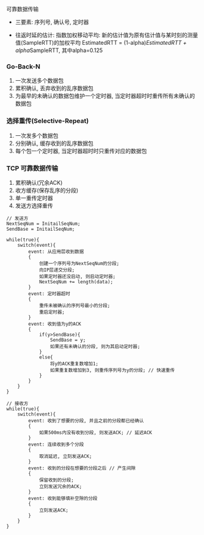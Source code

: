 可靠数据传输
* 三要素: 序列号, 确认号, 定时器

* 往返时延的估计: 
指数加权移动平均: 新的估计值为原有估计值与某时刻的测量值(SampleRTT)的加权平均
EstimatedRTT = (1-alpha)*EstimatedRTT + alpha*SampleRTT, 其中alpha=0.125

### Go-Back-N
1. 一次发送多个数据包
2. 累积确认, 丢弃收到的乱序数据包
3. 为最早的未确认的数据包维护一个定时器, 当定时器超时时重传所有未确认的数据包

### 选择重传(Selective-Repeat)
1. 一次发多个数据包
2. 分别确认, 缓存收到的乱序数据包
3. 每个包一个定时器, 当定时器超时时只重传对应的数据包

### TCP 可靠数据传输 
1. 累积确认(冗余ACK)
2. 收方缓存(保存乱序的分段)
3. 单一重传定时器
4. 发送方选择重传

```
// 发送方 
NextSeqNum = InitailSeqNum;
SendBase = InitailSeqNum;

while(true){
    switch(event){
        event: 从应用层收到数据
        {
            创建一个序列号为NextSeqNum的分段;
            向IP层递交分段;
            如果定时器还没启动, 则启动定时器;
            NextSeqNum += length(data);
        }
        event: 定时器超时 
        {
            重传未被确认的序列号最小的分段;
            重启定时器;
        }
        event: 收到值为y的ACK 
        {
            if(y>SendBase){
                SendBase = y;
                如果还有未确认的分段, 则为其启动定时器;
            }
            else{
                将y的ACK重复数增加1;
                如果重复数增加到3, 则重传序列号为y的分段; // 快速重传
            }
        }
    }
}
```

```
// 接收方
while(true){
    switch(event){
        event: 收到了想要的分段, 并且之前的分段都已经确认
        {
            如果500ms内没有收到分段, 则发送ACK; // 延迟ACK
        }
        event: 连续收到多个分段
        {
            取消延迟, 立刻发送ACK;
        }
        event: 收到的分段在想要的分段之后 // 产生间隙
        {
            保留收到的分段;
            立刻发送冗余的ACK;
        }
        event: 收到能够填补空隙的分段
        {
            立刻发送ACK;
        }
    }
}

```

